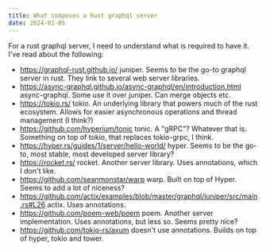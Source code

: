 ```yaml
---
title: What composes a Rust graphql server
date: 2024-01-05
---
```


For a rust graphql server, I need to understand what is required to have it.
I've read about the following:

- https://graphql-rust.github.io/ juniper. Seems to be the go-to graphql server
  in rust. They link to several web server libraries.
- https://async-graphql.github.io/async-graphql/en/introduction.html
  async-graphql. Some use it over juniper. Can merge objects etc.
- https://tokio.rs/ tokio. An underlying library that powers much of the rust
  ecosystem. Allows for easier asynchronous operations and thread management (I
  think?)
- https://github.com/hyperium/tonic tonic. A "gRPC"? Whatever that is. Something
  on top of tokio, that replaces tokio-grpc, I think.
- https://hyper.rs/guides/1/server/hello-world/ hyper. Seems to be the go-to,
  most stable, most developed server library?
- https://rocket.rs/ rocket. Another server library. Uses annotations, which I
  don't like.
- https://github.com/seanmonstar/warp warp. Built on top of Hyper. Seems to add
  a lot of niceness?
- https://github.com/actix/examples/blob/master/graphql/juniper/src/main.rs#L26
  actix. Uses annotations.
- https://github.com/poem-web/poem poem. Another server implementation. Uses
  annotations, but less so. Seems pretty nice?
- https://github.com/tokio-rs/axum doesn't use annotations. Builds on top of
  hyper, tokio and tower.

